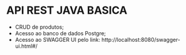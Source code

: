 # API REST JAVA BASICA

- CRUD de produtos;
- Acesso ao banco de dados Postgre;
- Acesso ao SWAGGER UI pelo link: http://localhost:8080/swagger-ui.html#/
